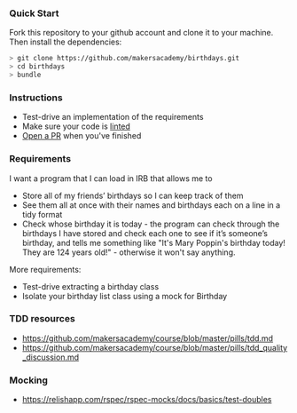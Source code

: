 ### Quick Start

Fork this repository to your github account and clone it to your machine. Then install the dependencies:
```bash
> git clone https://github.com/makersacademy/birthdays.git
> cd birthdays
> bundle
```

### Instructions

- Test-drive an implementation of the requirements
- Make sure your code is [linted](https://github.com/rubocop-hq/rubocop)
- [Open a PR](https://services.github.com/on-demand/github-cli/open-pull-request-github) when you've finished

### Requirements

I want a program that I can load in IRB that allows me to
- Store all of my friends’ birthdays so I can keep track of them
- See them all at once with their names and birthdays each on a line in a tidy format
- Check whose birthday it is today - the program can check through the birthdays I have stored and check each one to see if it’s someone’s birthday, and tells me something like "It's Mary Poppin's birthday today! They are 124 years old!" - otherwise it won't say anything.

More requirements:
- Test-drive extracting a birthday class
- Isolate your birthday list class using a mock for Birthday

### TDD resources

- https://github.com/makersacademy/course/blob/master/pills/tdd.md
- https://github.com/makersacademy/course/blob/master/pills/tdd_quality_discussion.md

### Mocking

- https://relishapp.com/rspec/rspec-mocks/docs/basics/test-doubles
